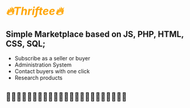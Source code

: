 
# <span style="color:#FFA500"> *🔥Thriftee🔥*</span>

## Simple Marketplace based on JS, PHP, HTML, CSS, SQL;

- Subscribe as a seller or buyer
- Administration System
- Contact buyers with one click
- Research products 

## 👾👾👾👾👾👾👾👾👾👾👾👾👾👾👾👾👾👾👾👾👾👾👾 ##
